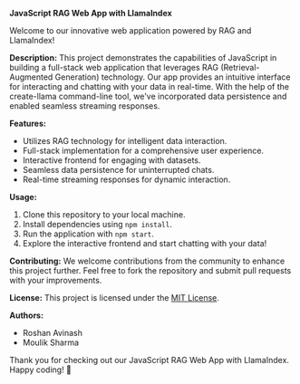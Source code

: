 **JavaScript RAG Web App with LlamaIndex**

Welcome to our innovative web application powered by RAG and LlamaIndex! 

**Description:**
This project demonstrates the capabilities of JavaScript in building a full-stack web application that leverages RAG (Retrieval-Augmented Generation) technology. Our app provides an intuitive interface for interacting and chatting with your data in real-time. With the help of the create-llama command-line tool, we've incorporated data persistence and enabled seamless streaming responses.

**Features:**
- Utilizes RAG technology for intelligent data interaction.
- Full-stack implementation for a comprehensive user experience.
- Interactive frontend for engaging with datasets.
- Seamless data persistence for uninterrupted chats.
- Real-time streaming responses for dynamic interaction.

**Usage:**
1. Clone this repository to your local machine.
2. Install dependencies using `npm install`.
3. Run the application with `npm start`.
4. Explore the interactive frontend and start chatting with your data!

**Contributing:**
We welcome contributions from the community to enhance this project further. Feel free to fork the repository and submit pull requests with your improvements.

**License:**
This project is licensed under the [MIT License](LICENSE).

**Authors:**
- Roshan Avinash
- Moulik Sharma

Thank you for checking out our JavaScript RAG Web App with LlamaIndex. Happy coding! 🚀
